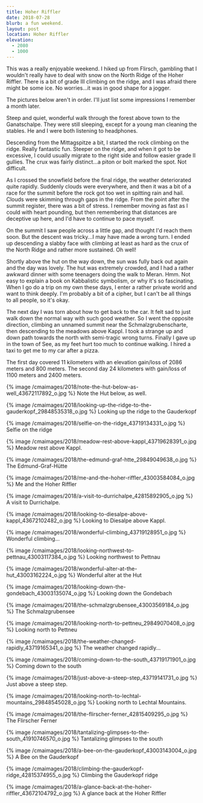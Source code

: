 ```yaml
---
title: Hoher Riffler
date: 2018-07-28
blurb: a fun weekend.
layout: post
location: Hoher Riffler
elevation:
  - 2080
  - 1000
---
```


This was a really enjoyable weekend. I hiked up from Flirsch, gambling that
I wouldn't really have to deal with snow on the North Ridge of the Hoher
Riffler. There is a bit of grade III climbing on the ridge, and I was
afraid there might be some ice. No worries...it was in good shape for a jogger.

The pictures below aren't in order. I'll just list some impressions I remember
a month later.

Steep and quiet, wonderful walk through the forest above town to the
Ganatschalpe. They were still sleeping, except for a young man cleaning
the stables. He and I were both listening to headphones.

Descending from the Mittagspitze a bit, I started the rock climbing on 
the ridge. Really fantastic fun. Steeper on the ridge, and when it got to
be excessive, I could usually migrate to the right side and follow easier
grade II gullies. The crux was fairly distinct...a piton or bolt marked
the spot. Not difficult.

As I crossed the snowfield before the final ridge, the weather deteriorated
quite rapidly. Suddenly clouds were everywhere, and then it was a bit of a
race for the summit before the rock got too wet in spitting rain and hail.
Clouds were skimming through gaps in the ridge. From the point after the summit
register, there was a bit of stress. I remember moving as fast as I could
with heart pounding, but then remembering that distances are deceptive up
here, and I'd have to continue to pace myself.

On the summit I saw people across a little gap, and thought I'd reach them soon.
But the descent was tricky...I may have made a wrong turn. I ended up descending
a slabby face with climbing at least as hard as the crux of the North Ridge and
rather more sustained. Oh well!

Shortly above the hut on the way down, the sun was fully back out again and the day
was lovely. The hut was extremely crowded, and I had a rather awkward dinner with
some teenagers doing the walk to Meran. Hmm. Not easy to explain a book on
Kabbalistic symbolism, or why it's so fascinating. When I go do a trip on my own
these days, I enter a rather private world and want to think deeply. I'm probably
a bit of a cipher, but I can't be all things to all people, so it's okay.

The next day I was torn about how to get back to the car. It felt sad to just walk down
the normal way with such good weather. So I went the opposite direction, climbing an
unnamed summit near the Schmalzgrubenscharte, then descending to the meadows above
Kappl. I took a strange up and down path towards the north with semi-tragic wrong
turns. Finally I gave up in the town of See, as my feet hurt too much to continue
walking. I hired a taxi to get me to my car after a pizza.

The first day covered 11 kilometers with an elevation gain/loss of 2086 meters and
800 meters. The second day 24 kilometers with gain/loss of 1100 meters and 2400
meters.

{% image /cmaimages/2018/note-the-hut-below-as-well_43672117892_o.jpg %}
Note the Hut below, as well.




{% image /cmaimages/2018/looking-up-the-ridge-to-the-gauderkopf_29848535318_o.jpg %}
Looking up the ridge to the Gauderkopf




{% image /cmaimages/2018/selfie-on-the-ridge_43719134331_o.jpg %}
Selfie on the ridge




{% image /cmaimages/2018/meadow-rest-above-kappl_43719628391_o.jpg %}
Meadow rest above Kappl.




{% image /cmaimages/2018/the-edmund-graf-htte_29849049638_o.jpg %}
The Edmund-Graf-Hütte




{% image /cmaimages/2018/me-and-the-hoher-riffler_43003584084_o.jpg %}
Me and the Hoher Riffler




{% image /cmaimages/2018/a-visit-to-durrichalpe_42815892905_o.jpg %}
A visit to Durrichalpe.




{% image /cmaimages/2018/looking-to-diesalpe-above-kappl_43672102482_o.jpg %}
Looking to Diesalpe above Kappl.




{% image /cmaimages/2018/wonderful-climbing_43719128951_o.jpg %}
Wonderful climbing...




{% image /cmaimages/2018/looking-northwest-to-pettnau_43003117384_o.jpg %}
Looking northwest to Pettnau




{% image /cmaimages/2018/wonderful-alter-at-the-hut_43003162224_o.jpg %}
Wonderful alter at the Hut




{% image /cmaimages/2018/looking-down-the-gondebach_43003135074_o.jpg %}
Looking down the Gondebach




{% image /cmaimages/2018/the-schmalzgrubensee_43003569184_o.jpg %}
The Schmalzgrubensee




{% image /cmaimages/2018/looking-north-to-pettneu_29849070408_o.jpg %}
Looking north to Pettneu




{% image /cmaimages/2018/the-weather-changed-rapidly_43719165341_o.jpg %}
The weather changed rapidly...




{% image /cmaimages/2018/coming-down-to-the-south_43719171901_o.jpg %}
Coming down to the south




{% image /cmaimages/2018/just-above-a-steep-step_43719141731_o.jpg %}
Just above a steep step.




{% image /cmaimages/2018/looking-north-to-lechtal-mountains_29848545028_o.jpg %}
Looking north to Lechtal Mountains.




{% image /cmaimages/2018/the-flirscher-ferner_42815409295_o.jpg %}
The Flirscher Ferner




{% image /cmaimages/2018/tantalizing-glimpses-to-the-south_41910746570_o.jpg %}
Tantalizing glimpses to the south




{% image /cmaimages/2018/a-bee-on-the-gauderkopf_43003143004_o.jpg %}
A Bee on the Gauderkopf




{% image /cmaimages/2018/climbing-the-gauderkopf-ridge_42815374955_o.jpg %}
Climbing the Gauderkopf ridge




{% image /cmaimages/2018/a-glance-back-at-the-hoher-riffler_43672104792_o.jpg %}
A glance back at the Hoher Riffler



